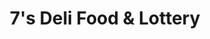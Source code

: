 ---
title: "7's Deli Food & Lottery"
url: /cottage-grove/7s-deli-food-und-lottery/
shop: Feinkost
---